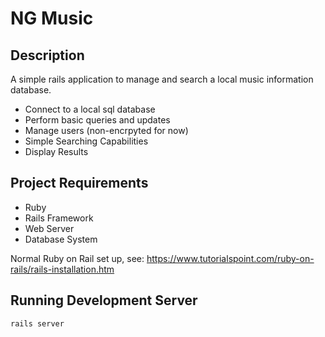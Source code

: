 # NG Music
## Description
A simple rails application to manage and search a local music information database.
* Connect to a local sql database
* Perform basic queries and updates
* Manage users (non-encrpyted for now)
* Simple Searching Capabilities
* Display Results

## Project Requirements
* Ruby
* Rails Framework
* Web Server
* Database System

Normal Ruby on Rail set up, see: https://www.tutorialspoint.com/ruby-on-rails/rails-installation.htm

## Running Development Server
```
rails server
```


